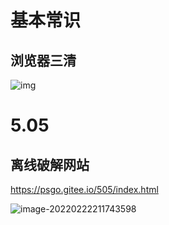# 基本常识

## 浏览器三清

![img](https://s2.loli.net/2022/02/22/Cd8sU6Bf5EJMHVO.jpg)

# 5.05

## 离线破解网站

https://psgo.gitee.io/505/index.html

![image-20220222211743598](https://s2.loli.net/2022/02/22/GRMVzKXtvWpbS97.png)